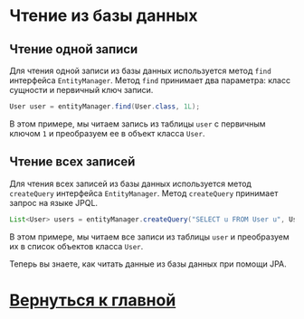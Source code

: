 # Чтение из базы данных

## Чтение одной записи

Для чтения одной записи из базы данных используется метод `find` интерфейса `EntityManager`. Метод `find` принимает два параметра: класс сущности и первичный ключ записи.

```java
User user = entityManager.find(User.class, 1L);
```

В этом примере, мы читаем запись из таблицы `user` с первичным ключом `1` и преобразуем ее в объект класса `User`.

## Чтение всех записей

Для чтения всех записей из базы данных используется метод `createQuery` интерфейса `EntityManager`. Метод `createQuery` принимает запрос на языке JPQL.

```java
List<User> users = entityManager.createQuery("SELECT u FROM User u", User.class).getResultList();
```

В этом примере, мы читаем все записи из таблицы `user` и преобразуем их в список объектов класса `User`.

Теперь вы знаете, как читать данные из базы данных при помощи JPA.

# [**Вернуться к главной**](what-is-crud.md)